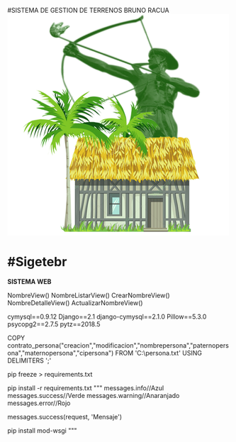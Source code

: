 #SISTEMA DE GESTION DE TERRENOS BRUNO RACUA
![Sistema de Gestion de Terrenos Bruno Racua](logo.png)

#Sigetebr
==========
**SISTEMA WEB**

NombreView()
NombreListarView()
CrearNombreView()
NombreDetalleView()
ActualizarNombreView()


cymysql==0.9.12
Django==2.1
django-cymysql==2.1.0
Pillow==5.3.0
psycopg2==2.7.5
pytz==2018.5

COPY contrato_persona("creacion","modificacion","nombrepersona","paternopersona","maternopersona","cipersona") FROM  'C:\persona.txt' USING DELIMITERS ';'

pip freeze > requirements.txt

pip install -r requirements.txt
"""
messages.info//Azul
messages.success//Verde
messages.warning//Anaranjado
messages.error//Rojo

messages.success(request, 'Mensaje')

pip install mod-wsgi
"""
